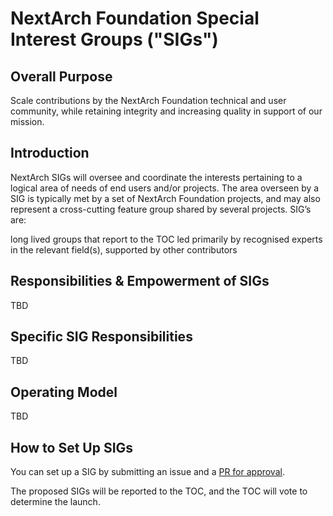 # NextArch Foundation Special Interest Groups ("SIGs")

## Overall Purpose
Scale contributions by the NextArch Foundation technical and user community, while retaining integrity and increasing quality in support of our mission.

## Introduction
NextArch SIGs will oversee and coordinate the interests pertaining to a logical area of needs of end users and/or projects. 
The area overseen by a SIG is typically met by a set of NextArch Foundation projects, and may also represent a cross-cutting feature group shared by several projects. SIG’s are:

long lived groups that report to the TOC
led primarily by recognised experts in the relevant field(s), supported by other contributors

## Responsibilities & Empowerment of SIGs
TBD

## Specific SIG Responsibilities
TBD

## Operating Model
TBD

## How to Set Up SIGs
You can set up a SIG by submitting an issue and a [PR for approval](https://github.com/nextarch/toc/blob/main/sigs/proposed.md).

The proposed SIGs will be reported to the TOC, and the TOC will vote to determine the launch.
